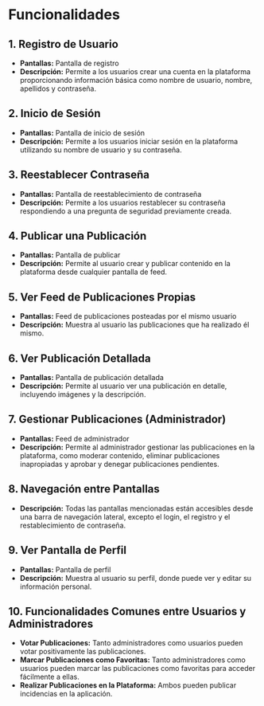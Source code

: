 # Funcionalidades

## 1. Registro de Usuario
- **Pantallas:** Pantalla de registro
- **Descripción:** Permite a los usuarios crear una cuenta en la plataforma proporcionando información básica como nombre de usuario, nombre, apellidos y contraseña.

## 2. Inicio de Sesión
- **Pantallas:** Pantalla de inicio de sesión
- **Descripción:** Permite a los usuarios iniciar sesión en la plataforma utilizando su nombre de usuario y su contraseña.

## 3. Reestablecer Contraseña
- **Pantallas:** Pantalla de reestablecimiento de contraseña
- **Descripción:** Permite a los usuarios restablecer su contraseña respondiendo a una pregunta de seguridad previamente creada.

## 4. Publicar una Publicación
- **Pantallas:** Pantalla de publicar
- **Descripción:** Permite al usuario crear y publicar contenido en la plataforma desde cualquier pantalla de feed.

## 5. Ver Feed de Publicaciones Propias
- **Pantallas:** Feed de publicaciones posteadas por el mismo usuario
- **Descripción:** Muestra al usuario las publicaciones que ha realizado él mismo.

## 6. Ver Publicación Detallada
- **Pantallas:** Pantalla de publicación detallada
- **Descripción:** Permite al usuario ver una publicación en detalle, incluyendo imágenes y la descripción.

## 7. Gestionar Publicaciones (Administrador)
- **Pantallas:** Feed de administrador
- **Descripción:** Permite al administrador gestionar las publicaciones en la plataforma, como moderar contenido, eliminar publicaciones inapropiadas y aprobar y denegar publicaciones pendientes.

## 8. Navegación entre Pantallas
- **Descripción:** Todas las pantallas mencionadas están accesibles desde una barra de navegación lateral, excepto el login, el registro y el restablecimiento de contraseña.

## 9. Ver Pantalla de Perfil
- **Pantallas:** Pantalla de perfil
- **Descripción:** Muestra al usuario su perfil, donde puede ver y editar su información personal.

## 10. Funcionalidades Comunes entre Usuarios y Administradores
- **Votar Publicaciones:** Tanto administradores como usuarios pueden votar positivamente las publicaciones.
- **Marcar Publicaciones como Favoritas:** Tanto administradores como usuarios pueden marcar las publicaciones como favoritas para acceder fácilmente a ellas.
- **Realizar Publicaciones en la Plataforma:** Ambos pueden publicar incidencias en la aplicación.
